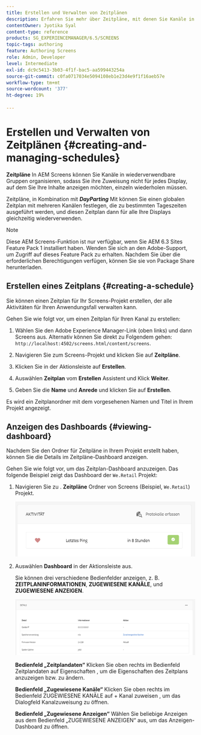 ```yaml
---
title: Erstellen und Verwalten von Zeitplänen
description: Erfahren Sie mehr über Zeitpläne, mit denen Sie Kanäle in wiederverwendbare Gruppen organisieren können, damit Sie ihre Zuweisung nicht für jedes Display, auf dem Sie Ihre Inhalte anzeigen möchten, einzeln wiederholen müssen.
contentOwner: Jyotika Syal
content-type: reference
products: SG_EXPERIENCEMANAGER/6.5/SCREENS
topic-tags: authoring
feature: Authoring Screens
role: Admin, Developer
level: Intermediate
exl-id: dc9c5413-3b03-4f1f-bac5-aa599443254a
source-git-commit: c0fa0717034e5094108eb1e23d4e9f1f16aeb57e
workflow-type: tm+mt
source-wordcount: '377'
ht-degree: 19%

---
```


# Erstellen und Verwalten von Zeitplänen {#creating-and-managing-schedules}

**Zeitpläne** In AEM Screens können Sie Kanäle in wiederverwendbare Gruppen organisieren, sodass Sie ihre Zuweisung nicht für jedes Display, auf dem Sie Ihre Inhalte anzeigen möchten, einzeln wiederholen müssen.

Zeitpläne, in Kombination mit ***DayParting*** Mit können Sie einen globalen Zeitplan mit mehreren Kanälen festlegen, die zu bestimmten Tageszeiten ausgeführt werden, und diesen Zeitplan dann für alle Ihre Displays gleichzeitig wiederverwenden.

>[!NOTE]
>
>Diese AEM Screens-Funktion ist nur verfügbar, wenn Sie AEM 6.3 Sites Feature Pack 1 installiert haben. Wenden Sie sich an den Adobe-Support, um Zugriff auf dieses Feature Pack zu erhalten. Nachdem Sie über die erforderlichen Berechtigungen verfügen, können Sie sie von Package Share herunterladen.

## Erstellen eines Zeitplans {#creating-a-schedule}

Sie können einen Zeitplan für Ihr Screens-Projekt erstellen, der alle Aktivitäten für Ihren Anwendungsfall verwalten kann.

Gehen Sie wie folgt vor, um einen Zeitplan für Ihren Kanal zu erstellen:

1. Wählen Sie den Adobe Experience Manager-Link (oben links) und dann Screens aus. Alternativ können Sie direkt zu Folgendem gehen: `http://localhost:4502/screens.html/content/screens`.
1. Navigieren Sie zum Screens-Projekt und klicken Sie auf **Zeitpläne**.
1. Klicken Sie in der Aktionsleiste auf **Erstellen**.
1. Auswählen **Zeitplan** vom **Erstellen** Assistent und Klick **Weiter**.

1. Geben Sie die **Name** und **Anrede** und klicken Sie auf **Erstellen**.

Es wird ein Zeitplanordner mit dem vorgesehenen Namen und Titel in Ihrem Projekt angezeigt.


## Anzeigen des Dashboards {#viewing-dashboard}

Nachdem Sie den Ordner für Zeitpläne in Ihrem Projekt erstellt haben, können Sie die Details im Zeitpläne-Dashboard anzeigen.

Gehen Sie wie folgt vor, um das Zeitplan-Dashboard anzuzeigen. Das folgende Beispiel zeigt das Dashboard der `We.Retail` Projekt:

1. Navigieren Sie zu . **Zeitpläne** Ordner von Screens (Beispiel, `We.Retail`) Projekt.

   ![chlimage_1](assets/chlimage_1.png)

1. Auswählen **Dashboard** in der Aktionsleiste aus.

   Sie können drei verschiedene Bedienfelder anzeigen, z. B. **ZEITPLANINFORMATIONEN**, **ZUGEWIESENE KANÄLE**, und **ZUGEWIESENE ANZEIGEN**.

   ![chlimage_1-1](assets/chlimage_1-1.png)

   **Bedienfeld „Zeitplandaten“** Klicken Sie oben rechts im Bedienfeld Zeitplandaten auf Eigenschaften , um die Eigenschaften des Zeitplans anzuzeigen bzw. zu ändern.

   **Bedienfeld „Zugewiesene Kanäle“** Klicken Sie oben rechts im Bedienfeld ZUGEWIESENE KANÄLE auf + Kanal zuweisen , um das Dialogfeld Kanalzuweisung zu öffnen.

   **Bedienfeld „Zugewiesene Anzeigen“** Wählen Sie beliebige Anzeigen aus dem Bedienfeld „ZUGEWIESENE ANZEIGEN“ aus, um das Anzeigen-Dashboard zu öffnen.
